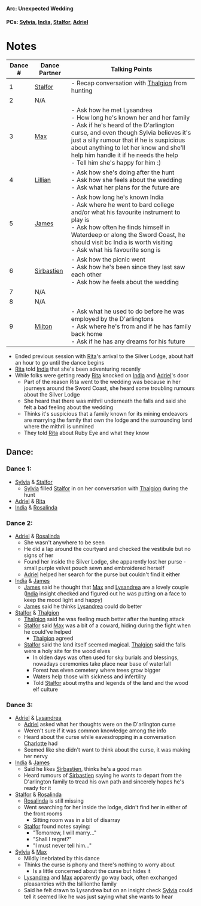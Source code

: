 #### Arc: Unexpected Wedding
#### PCs: [Sylvia](PCs/Past/Sylvia.md), [India](PCs/Current/India.md), [Stalfor](PCs/Current/Stalfor.md), [Adriel](PCs/Current/Adriel.md)

# Notes

| Dance # | Dance Partner                     | Talking Points                                                                                                                                                                                                                                                                                                                         |
| ------- | --------------------------------- | -------------------------------------------------------------------------------------------------------------------------------------------------------------------------------------------------------------------------------------------------------------------------------------------------------------------------------------- |
| 1       | [Stalfor](PCs/Current/Stalfor.md) | - Recap conversation with [Thalgion](NPCs/Deceased/Thalgion.md) from hunting                                                                                                                                                                                                                                                           |
| 2       | N/A                               |                                                                                                                                                                                                                                                                                                                                        |
| 3       | [Max](NPCs/Deceased/Max.md)       | - Ask how he met Lysandrea <br> - How long he's known her and her family <br> - Ask if he's heard of the D'arlington curse, and even though Sylvia believes it's just a silly rumour that if he is suspicious about anything to let her know and she'll help him handle it if he needs the help <br> - Tell him she's happy for him :) |
| 4       | [Lillian](NPCs/Living/Lillian.md)                       | - Ask how she's doing after the hunt <br> - Ask how she feels about the wedding <br> - Ask what her plans for the future are                                                                                                                                                                                                           |
| 5       | [James](NPCs/Living/James.md)     | - Ask how long he's known India <br> - Ask where he went to bard college and/or what his favourite instrument to play is <br> - Ask how often he finds himself in Waterdeep or along the Sword Coast, he should visit bc India is worth visiting <br> - Ask what his favourite song is                                                 |
| 6       | [Sirbastien](NPCs/Living/Sirbastien.md)                    | - Ask how the picnic went <br> - Ask how he's been since they last saw each other <br> - Ask how he feels about the wedding                                                                                                                                                                                                            |
| 7       | N/A                               |                                                                                                                                                                                                                                                                                                                                        |
| 8       | N/A                               |                                                                                                                                                                                                                                                                                                                                        |
| 9       | [Milton](NPCs/Living/Milton.md)   | - Ask what he used to do before he was employed by the D'arlingtons <br> - Ask where he's from and if he has family back home <br> - Ask if he has any dreams for his future                                                                                                                                                           |

- Ended previous session with [Rita](NPCs/Living/Rita.md)'s arrival to the Silver Lodge, about half an hour to go until the dance begins
- [Rita](NPCs/Living/Rita.md) told [India](PCs/Current/India.md) that she's been adventuring recently
- While folks were getting ready [Rita](NPCs/Living/Rita.md) knocked on [India](PCs/Current/India.md) and [Adriel](PCs/Current/Adriel.md)'s door
	- Part of the reason Rita went to the wedding was because in her journeys around the Sword Coast, she heard some troubling rumours about the Silver Lodge
	- She heard that there was mithril underneath the falls and said she felt a bad feeling about the wedding
	- Thinks it's suspicious that a family known for its mining endeavors are marrying the family that own the lodge and the surrounding land where the mithril is unmined
	- They told [Rita](NPCs/Living/Rita.md) about Ruby Eye and what they know

## Dance:
### Dance 1:
- [Sylvia](PCs/Past/Sylvia.md) & [Stalfor](PCs/Current/Stalfor.md)
	- [Sylvia](PCs/Past/Sylvia.md) filled [Stalfor](PCs/Current/Stalfor.md) in on her conversation with [Thalgion](NPCs/Deceased/Thalgion.md) during the hunt
- [Adriel](PCs/Current/Adriel.md) & [Rita](NPCs/Living/Rita.md)
- [India](PCs/Current/India.md) & [Rosalinda](NPCs/Living/Rosalinda.md)

### Dance 2:
- [Adriel](PCs/Current/Adriel.md) & [Rosalinda](NPCs/Living/Rosalinda.md)
	- She wasn't anywhere to be seen
	- He did a lap around the courtyard and checked the vestibule but no signs of her
	- Found her inside the Silver Lodge, she apparently lost her purse - small purple velvet pouch sewn and embroidered herself
	- [Adriel](PCs/Current/Adriel.md) helped her search for the purse but couldn't find it either
- [India](PCs/Current/India.md) & [James](NPCs/Living/James.md)
	- [James](NPCs/Living/James.md) said he thought that [Max](NPCs/Deceased/Max.md) and [Lysandrea](NPCs/Living/Lysandrea.md) are a lovely couple ([India](PCs/Current/India.md) insight checked and figured out he was putting on a face to keep the mood light and happy)
	- [James](NPCs/Living/James.md) said he thinks [Lysandrea](NPCs/Living/Lysandrea.md) could do better
- [Stalfor](PCs/Current/Stalfor.md) & [Thalgion](NPCs/Deceased/Thalgion.md)
	- [Thalgion](NPCs/Deceased/Thalgion.md) said he was feeling much better after the hunting attack
	- [Stalfor](PCs/Current/Stalfor.md) said [Max](NPCs/Deceased/Max.md) was a bit of a coward, hiding during the fight when he could've helped 
		- [Thalgion](NPCs/Deceased/Thalgion.md) agreed
	- [Stalfor](PCs/Current/Stalfor.md) said the land itself seemed magical. [Thalgion](NPCs/Deceased/Thalgion.md) said the falls were a holy site for the wood elves
		- In olden days was often used for sky burials and blessings, nowadays ceremonies take place near base of waterfall
		- Forest has elven cemetery where trees grow bigger
		- Waters help those with sickness and infertility
		- Told [Stalfor](PCs/Current/Stalfor.md) about myths and legends of the land and the wood elf culture

### Dance 3:
- [Adriel](PCs/Current/Adriel.md) & [Lysandrea](NPCs/Living/Lysandrea.md)
	- [Adriel](PCs/Current/Adriel.md) asked what her thoughts were on the D'arlington curse
	- Weren't sure if it was common knowledge among the info
	- Heard about the curse while eavesdropping in a conversation [Charlotte](NPCs/Living/Charlotte.md) had
	- Seemed like she didn't want to think about the curse, it was making her nervy
- [India](PCs/Current/India.md) & [James](NPCs/Living/James.md)
	- Said he likes [Sirbastien](NPCs/Living/Sirbastien.md), thinks he's a good man
	- Heard rumours of [Sirbastien](NPCs/Living/Sirbastien.md) saying he wants to depart from the D'arlington family to tread his own path and sincerely hopes he's ready for it
- [Stalfor](PCs/Current/Stalfor.md) & [Rosalinda](NPCs/Living/Rosalinda.md)
	- [Rosalinda](NPCs/Living/Rosalinda.md) is still missing
	- Went searching for her inside the lodge, didn't find her in either of the front rooms
		- Sitting room was in a bit of disarray
	- [Stalfor](PCs/Current/Stalfor.md) found notes saying:
		- "Tomorrow, I will marry..."
		- "Shall I regret?"
		- "I must never tell him..."
- [Sylvia](PCs/Past/Sylvia.md) & [Max](NPCs/Deceased/Max.md)
	- Mildly inebriated by this dance
	- Thinks the curse is phony and there's nothing to worry about
		- Is a little concerned about the curse but hides it
	- [Lysandrea](NPCs/Living/Lysandrea.md) and [Max](NPCs/Deceased/Max.md) apparently go way back, often exchanged pleasantries with the Isillionthe family
	- Said he felt drawn to Lysandrea but on an insight check [Sylvia](PCs/Past/Sylvia.md) could tell it seemed like he was just saying what she wants to hear